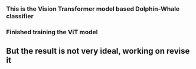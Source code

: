 ### This is the Vision Transformer model based Dolphin-Whale classifier

### Finished training the ViT model

## But the result is not very ideal, working on revise it